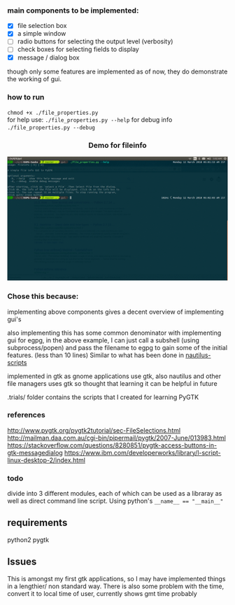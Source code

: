 ### main components to be implemented:
- [x] file selection box
- [x] a simple window
- [ ] radio buttons for selecting the output level (verbosity)
- [ ] check boxes for selecting fields to display
- [x] message / dialog box

though only some features are implemented as of now, they do demonstrate the
working of gui.

### how to run
`chmod +x ./file_properties.py`  
for help use: 
`./file_properties.py --help`
for debug info
`./file_properties.py --debug`

<h3 align="center">
Demo for fileinfo
</h3>
<p align="center">
  <img src="./gifs/demo.gif">
</p>

### Chose this because:
implementing above components gives a decent overview of implementing
gui's

also implementing this has some common denominator with implementing gui for egpg,
in the above example, I can just call a subshell (using subprocess/popen) and
pass the filename to egpg to gain some of the initial features. (less than 10 lines)
Similar to what has been done in
[nautilus-scripts](https://github.com/diveshuttam/EGPG-tasks/tree/master/nautilus-egpg/nautilus-scripts)

implemented in gtk as gnome applications use gtk, also nautilus and other file
managers uses gtk so thought that learning it can be helpful in future

.trials/ folder contains the scripts that I created for learning PyGTK

### references
http://www.pygtk.org/pygtk2tutorial/sec-FileSelections.html
http://mailman.daa.com.au/cgi-bin/pipermail/pygtk/2007-June/013983.html
https://stackoverflow.com/questions/8280851/pygtk-access-buttons-in-gtk-messagedialog
https://www.ibm.com/developerworks/library/l-script-linux-desktop-2/index.html

### todo
divide into 3 different modules, each of which can be used as a libraray as
well as direct command line script. Using python's `__name__ == "__main__"`


## requirements
python2
pygtk


## Issues
This is amongst my first gtk applications, so I may have implemented things in
a lengthier/ non standard way. 
There is also some problem with the time, convert it to local time of user,
currently shows gmt time probably
